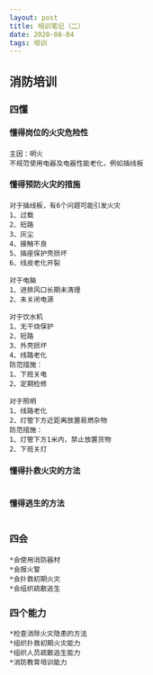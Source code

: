 ```yaml
---
layout: post
title: 培训笔记（二）
date: 2020-08-04
tags: 培训
---
```


## 消防培训
### 四懂
#### 懂得岗位的火灾危险性
```
主因：明火
不规范使用电器及电器性能老化，例如插线板
```
#### 懂得预防火灾的措施
```
对于插线板，有6个问题可能引发火灾
1、过载
2、短路
3、灰尘
4、接触不良
5、插座保护壳损坏
6、线皮老化开裂
```

```
对于电脑
1、进排风口长期未清理
2、未关闭电源
```

```
对于饮水机
1、无干烧保护
2、短路
3、外壳损坏
4、线路老化
防范措施：
1、下班关电
2、定期检修
```

```
对于照明
1、线路老化
2、灯管下方近距离放置易燃杂物
防范措施：
1、灯管下方1米内，禁止放置货物
2、下班关灯
```
#### 懂得扑救火灾的方法
```

```
#### 懂得逃生的方法
```

```

### 四会
```
*会使用消防器材
*会报火警
*会扑救初期火灾
*会组织疏散逃生
```
### 四个能力
```
*检查消除火灾隐患的方法
*组织扑救初期火灾能力
*组织人员疏散逃生能力
*消防教育培训能力
```

